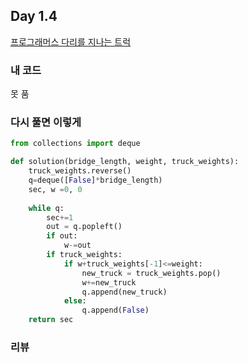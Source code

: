## Day 1.4
[프로그래머스 다리를 지나는 트럭](https://programmers.co.kr/learn/courses/30/lessons/42583)

### 내 코드

못 품



### 다시 풀면 이렇게

```python
from collections import deque 

def solution(bridge_length, weight, truck_weights):
    truck_weights.reverse()
    q=deque([False]*bridge_length)
    sec, w =0, 0
    
    while q:
        sec+=1
        out = q.popleft()
        if out:
            w-=out
        if truck_weights:
            if w+truck_weights[-1]<=weight:
                new_truck = truck_weights.pop()
                w+=new_truck
                q.append(new_truck)
            else:
                q.append(False)
    return sec
```



### 리뷰
